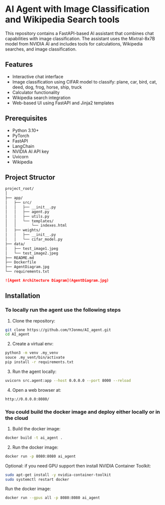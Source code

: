 # AI Agent with Image Classification and Wikipedia Search tools

This repository contains a FastAPI-based AI assistant that combines chat capabilities with image classification. The assistant uses the Mixtral-8x7B model from NVIDIA AI and includes tools for calculations, Wikipedia searches, and image classification.

## Features

- Interactive chat interface
- Image classification using CIFAR model to classify: plane, car, bird, cat, deed, dog, frog, horse, ship, truck
- Calculator functionality
- Wikipedia search integration
- Web-based UI using FastAPI and Jinja2 templates


## Prerequisites

- Python 3.10+
- PyTorch
- FastAPI
- LangChain
- NVIDIA AI API key
- Uvicorn
- Wikipedia

## Project Structor
```bash
project_root/
│
├── app/
│   ├── src/
│   │   ├── __init__.py
│   │   ├── agent.py
│   │   ├── utils.py
│   │   └── templates/
│   │       └── indexes.html
│   ├── weights/
│   │   ├── __init__.py 
│   │   └── cifar_model.py            
├── data/
│   ├── test_image1.jpeg
│   └── test_image2.jpeg
├── README.md
├── Dockerfile
├── AgentDiagram.jpg
└── requirements.txt
```

```markdown
![Agent Architecture Diagram](AgentDiagram.jpg)
```

## Installation

### To locally run the agent use the following steps

1. Clone the repository:
```bash
git clone https://github.com/YJonmo/AI_agent.git
cd AI_agent
```

2. Create a virtual env:
```bash
python3 -m venv .my_venv
souce .my_vent/bin/activate
pip install -r requirements.txt
```

3. Run the agent locally:
```bash
uvicorn src.agent:app --host 0.0.0.0 --port 8000 --reload
```

4. Open a web browser at:
```bash
http://0.0.0.0:8080/
```

### You could build the docker image and deploy either locally or in the cloud

1. Build the docker image:
```bash
docker build -t ai_agent .
```

2. Run the docker image:
```bash
docker run -p 8080:8080 ai_agent
```

Optional: if you need GPU support then install NVIDIA Container Toolkit:
```bash
sudo apt-get install -y nvidia-container-toolkit
sudo systemctl restart docker
```
Run the docker image:
```bash
docker run --gpus all -p 8080:8080 ai_agent
```
